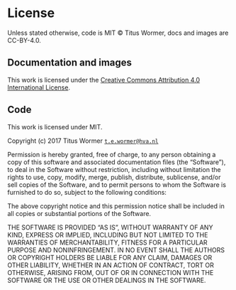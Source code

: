 # License

Unless stated otherwise, code is MIT © Titus Wormer, docs and images are
CC-BY-4.0.

## Documentation and images

This work is licensed under the [Creative Commons
Attribution 4.0 International License][by-4.0].

## Code

This work is licensed under MIT.

Copyright (c) 2017 Titus Wormer [`t.e.wormer@hva.nl`][contact]

Permission is hereby granted, free of charge, to any person obtaining
a copy of this software and associated documentation files (the
“Software”), to deal in the Software without restriction, including
without limitation the rights to use, copy, modify, merge, publish,
distribute, sublicense, and/or sell copies of the Software, and to
permit persons to whom the Software is furnished to do so, subject to
the following conditions:

The above copyright notice and this permission notice shall be
included in all copies or substantial portions of the Software.

THE SOFTWARE IS PROVIDED “AS IS”, WITHOUT WARRANTY OF ANY KIND,
EXPRESS OR IMPLIED, INCLUDING BUT NOT LIMITED TO THE WARRANTIES OF
MERCHANTABILITY, FITNESS FOR A PARTICULAR PURPOSE AND NONINFRINGEMENT.
IN NO EVENT SHALL THE AUTHORS OR COPYRIGHT HOLDERS BE LIABLE FOR ANY
CLAIM, DAMAGES OR OTHER LIABILITY, WHETHER IN AN ACTION OF CONTRACT,
TORT OR OTHERWISE, ARISING FROM, OUT OF OR IN CONNECTION WITH THE
SOFTWARE OR THE USE OR OTHER DEALINGS IN THE SOFTWARE.

[contact]: mailto:t.e.wormer@hva.nl?subject=tech-track:license:%20

[by-4.0]: https://creativecommons.org/licenses/by/4.0/
